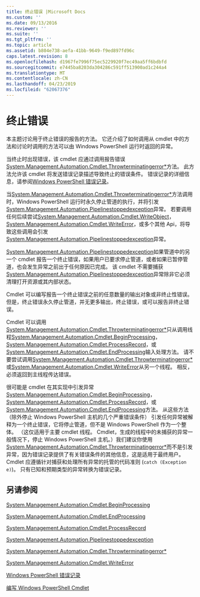 ```yaml
---
title: 终止错误 |Microsoft Docs
ms.custom: ''
ms.date: 09/13/2016
ms.reviewer: ''
ms.suite: ''
ms.tgt_pltfrm: ''
ms.topic: article
ms.assetid: b804e738-aefa-41bb-9649-f9ed897fd96c
caps.latest.revision: 8
ms.openlocfilehash: d1967fe7996f75ec5229920f7ec49aa5ff6bdbfd
ms.sourcegitcommit: e7445ba8203da304286c591ff513900ad1c244a4
ms.translationtype: MT
ms.contentlocale: zh-CN
ms.lasthandoff: 04/23/2019
ms.locfileid: "62067376"
---
```

# <a name="terminating-errors"></a>终止错误

本主题讨论用于终止错误的报告的方法。 它还介绍了如何调用从 cmdlet 中的方法和讨论时调用的方法可以由 Windows PowerShell 运行时返回的异常。

当终止时出现错误，该 cmdlet 应通过调用报告错误[System.Management.Automation.Cmdlet.Throwterminatingerror*](/dotnet/api/System.Management.Automation.Cmdlet.ThrowTerminatingError)方法。 此方法允许该 cmdlet 将发送错误记录描述导致终止的错误条件。 错误记录的详细信息，请参阅[Windows PowerShell 错误记录](./windows-powershell-error-records.md)。

当[System.Management.Automation.Cmdlet.Throwterminatingerror*](/dotnet/api/System.Management.Automation.Cmdlet.ThrowTerminatingError)方法调用时，Windows PowerShell 运行时永久停止管道的执行，并将引发[System.Management.Automation.Pipelinestoppedexception](/dotnet/api/System.Management.Automation.PipelineStoppedException)异常。 若要调用任何后续尝试[System.Management.Automation.Cmdlet.WriteObject](/dotnet/api/System.Management.Automation.Cmdlet.WriteObject)， [System.Management.Automation.Cmdlet.WriteError](/dotnet/api/System.Management.Automation.Cmdlet.WriteError)，或多个其他 Api，将导致这些调用会引发[System.Management.Automation.Pipelinestoppedexception](/dotnet/api/System.Management.Automation.PipelineStoppedException)异常。

[System.Management.Automation.Pipelinestoppedexception](/dotnet/api/System.Management.Automation.PipelineStoppedException)如果管道中的另一个 cmdlet 报告一个终止错误，如果用户已要求停止管道，或者如果已暂停管道，也会发生异常之前出于任何原因已完成。 该 cmdlet 不需要捕获[System.Management.Automation.Pipelinestoppedexception](/dotnet/api/System.Management.Automation.PipelineStoppedException)异常除非它必须清理打开资源或其内部状态。

Cmdlet 可以编写报告一个终止错误之前的任意数量的输出对象或非终止性错误。 但是，终止错误永久停止管道，并无更多输出，终止错误，或可以报告非终止错误。

Cmdlet 可以调用[System.Management.Automation.Cmdlet.Throwterminatingerror*](/dotnet/api/System.Management.Automation.Cmdlet.ThrowTerminatingError)只从调用线程[System.Management.Automation.Cmdlet.BeginProcessing](/dotnet/api/System.Management.Automation.Cmdlet.BeginProcessing)， [System.Management.Automation.Cmdlet.ProcessRecord](/dotnet/api/System.Management.Automation.Cmdlet.ProcessRecord)，或[System.Management.Automation.Cmdlet.EndProcessing](/dotnet/api/System.Management.Automation.Cmdlet.EndProcessing)输入处理方法。 请不要尝试调用[System.Management.Automation.Cmdlet.Throwterminatingerror*](/dotnet/api/System.Management.Automation.Cmdlet.ThrowTerminatingError)或[System.Management.Automation.Cmdlet.WriteError](/dotnet/api/System.Management.Automation.Cmdlet.WriteError)从另一个线程。 相反，必须返回到主线程传达错误。

很可能是 cmdlet 在其实现中引发异常[System.Management.Automation.Cmdlet.BeginProcessing](/dotnet/api/System.Management.Automation.Cmdlet.BeginProcessing)， [System.Management.Automation.Cmdlet.ProcessRecord](/dotnet/api/System.Management.Automation.Cmdlet.ProcessRecord)，或[System.Management.Automation.Cmdlet.EndProcessing](/dotnet/api/System.Management.Automation.Cmdlet.EndProcessing)方法。 从这些方法 （除外停止 Windows PowerShell 主机的几个严重错误条件） 引发任何异常被解释为一个终止错误，它将停止管道，但不是 Windows PowerShell 作为一个整体。 （这仅适用于主要 cmdlet 线程。 Cmdlet，生成的线程中的未捕获的异常一般情况下，停止 Windows PowerShell 主机。）我们建议你使用[System.Management.Automation.Cmdlet.Throwterminatingerror*](/dotnet/api/System.Management.Automation.Cmdlet.ThrowTerminatingError)而不是引发异常，因为错误记录提供了有关错误条件的其他信息，这是适用于最终用户。 Cmdlet 应遵循针对捕获和处理所有异常的托管的代码准则 (`catch (Exception e)`)。 只有已知和预期类型的异常转换为错误记录。

## <a name="see-also"></a>另请参阅

[System.Management.Automation.Cmdlet.BeginProcessing](/dotnet/api/System.Management.Automation.Cmdlet.BeginProcessing)

[System.Management.Automation.Cmdlet.EndProcessing](/dotnet/api/System.Management.Automation.Cmdlet.EndProcessing)

[System.Management.Automation.Cmdlet.ProcessRecord](/dotnet/api/System.Management.Automation.Cmdlet.ProcessRecord)

[System.Management.Automation.Pipelinestoppedexception](/dotnet/api/System.Management.Automation.PipelineStoppedException)

[System.Management.Automation.Cmdlet.Throwterminatingerror*](/dotnet/api/System.Management.Automation.Cmdlet.ThrowTerminatingError)

[System.Management.Automation.Cmdlet.WriteError](/dotnet/api/System.Management.Automation.Cmdlet.WriteError)

[Windows PowerShell 错误记录](./windows-powershell-error-records.md)

[编写 Windows PowerShell Cmdlet](./writing-a-windows-powershell-cmdlet.md)
